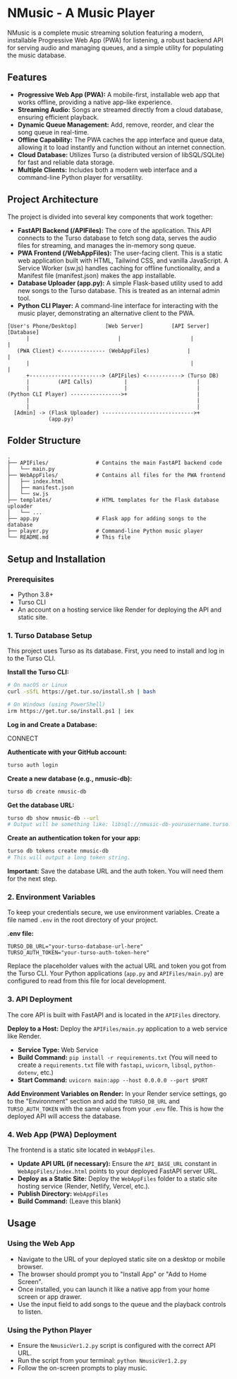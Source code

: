 # NMusic - A Music Player

NMusic is a complete music streaming solution featuring a modern, installable Progressive Web App (PWA) for listening, a robust backend API for serving audio and managing queues, and a simple utility for populating the music database.

## Features

- **Progressive Web App (PWA):** A mobile-first, installable web app that works offline, providing a native app-like experience.
- **Streaming Audio:** Songs are streamed directly from a cloud database, ensuring efficient playback.
- **Dynamic Queue Management:** Add, remove, reorder, and clear the song queue in real-time.
- **Offline Capability:** The PWA caches the app interface and queue data, allowing it to load instantly and function without an internet connection.
- **Cloud Database:** Utilizes Turso (a distributed version of libSQL/SQLite) for fast and reliable data storage.
- **Multiple Clients:** Includes both a modern web interface and a command-line Python player for versatility.

## Project Architecture

The project is divided into several key components that work together:

- **FastAPI Backend (/APIFiles):** The core of the application. This API connects to the Turso database to fetch song data, serves the audio files for streaming, and manages the in-memory song queue.
- **PWA Frontend (/WebAppFiles):** The user-facing client. This is a static web application built with HTML, Tailwind CSS, and vanilla JavaScript. A Service Worker (sw.js) handles caching for offline functionality, and a Manifest file (manifest.json) makes the app installable.
- **Database Uploader (app.py):** A simple Flask-based utility used to add new songs to the Turso database. This is treated as an internal admin tool.
- **Python CLI Player:** A command-line interface for interacting with the music player, demonstrating an alternative client to the PWA.

```
[User's Phone/Desktop]         [Web Server]         [API Server]           [Database]
      |                            |                      |                      |
   (PWA Client) <-------------- (WebAppFiles)            |                      |
      |                                                   |                      |
      +-----------------------> (APIFiles) <-----------> (Turso DB)
      |         (API Calls)          |                      |
      |                              |                      |
(Python CLI Player) ---------------->+                      |
      |                                                     |
      |                                                     |
  [Admin] -> (Flask Uploader) ----------------------------->+
             (app.py)
```

## Folder Structure

```
.
├── APIFiles/               # Contains the main FastAPI backend code
│   └── main.py
├── WebAppFiles/            # Contains all files for the PWA frontend
│   ├── index.html
│   ├── manifest.json
│   └── sw.js
├── templates/              # HTML templates for the Flask database uploader
│   └── ...
├── app.py                  # Flask app for adding songs to the database
├── player.py               # Command-line Python music player
└── README.md               # This file
```

## Setup and Installation

### Prerequisites

- Python 3.8+
- Turso CLI
- An account on a hosting service like Render for deploying the API and static site.

### 1. Turso Database Setup

This project uses Turso as its database. First, you need to install and log in to the Turso CLI.

**Install the Turso CLI:**

```bash
# On macOS or Linux
curl -sSfL https://get.tur.so/install.sh | bash

# On Windows (using PowerShell)
irm https://get.tur.so/install.ps1 | iex
```

**Log in and Create a Database:**

CONNECT

**Authenticate with your GitHub account:**

```bash
turso auth login
```

**Create a new database (e.g., nmusic-db):**

```bash
turso db create nmusic-db
```

**Get the database URL:**

```bash
turso db show nmusic-db --url
# Output will be something like: libsql://nmusic-db-yourusername.turso.io
```

**Create an authentication token for your app:**

```bash
turso db tokens create nmusic-db
# This will output a long token string.
```

**Important:** Save the database URL and the auth token. You will need them for the next step.

### 2. Environment Variables

To keep your credentials secure, we use environment variables. Create a file named `.env` in the root directory of your project.

**.env file:**

```
TURSO_DB_URL="your-turso-database-url-here"
TURSO_AUTH_TOKEN="your-turso-auth-token-here"
```

Replace the placeholder values with the actual URL and token you got from the Turso CLI. Your Python applications (`app.py` and `APIFiles/main.py`) are configured to read from this file for local development.

### 3. API Deployment

The core API is built with FastAPI and is located in the `APIFiles` directory.

**Deploy to a Host:** Deploy the `APIFiles/main.py` application to a web service like Render.

- **Service Type:** Web Service
- **Build Command:** `pip install -r requirements.txt` (You will need to create a `requirements.txt` file with `fastapi`, `uvicorn`, `libsql`, `python-dotenv`, etc.)
- **Start Command:** `uvicorn main:app --host 0.0.0.0 --port $PORT`

**Add Environment Variables on Render:** In your Render service settings, go to the "Environment" section and add the `TURSO_DB_URL` and `TURSO_AUTH_TOKEN` with the same values from your `.env` file. This is how the deployed API will access the database.

### 4. Web App (PWA) Deployment

The frontend is a static site located in `WebAppFiles`.

- **Update API URL (if necessary):** Ensure the `API_BASE_URL` constant in `WebAppFiles/index.html` points to your deployed FastAPI server URL.
- **Deploy as a Static Site:** Deploy the `WebAppFiles` folder to a static site hosting service (Render, Netlify, Vercel, etc.).
- **Publish Directory:** `WebAppFiles`
- **Build Command:** (Leave this blank)

## Usage

### Using the Web App

- Navigate to the URL of your deployed static site on a desktop or mobile browser.
- The browser should prompt you to "Install App" or "Add to Home Screen".
- Once installed, you can launch it like a native app from your home screen or app drawer.
- Use the input field to add songs to the queue and the playback controls to listen.

### Using the Python Player

- Ensure the `NmusicVer1.2.py` script is configured with the correct API URL.
- Run the script from your terminal: `python NmusicVer1.2.py`
- Follow the on-screen prompts to play music.
